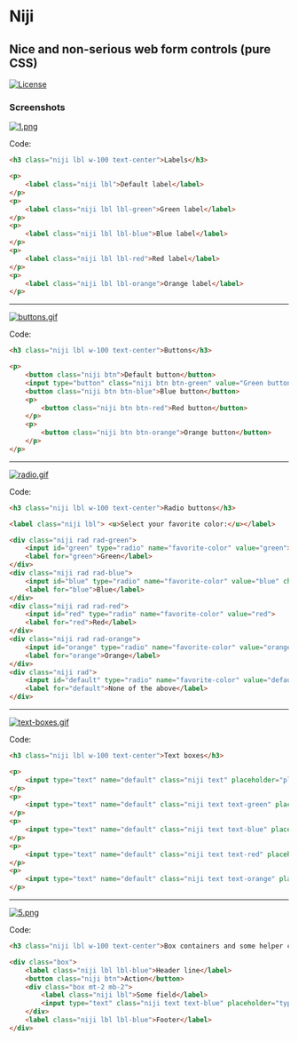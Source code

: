 # Niji

## Nice and non-serious web form controls (pure CSS)

[![License](http://img.shields.io/:license-MIT-blue.svg)](https://github.com/tavuntu/niji/blob/master/LICENSE.md)

### Screenshots

[![1.png](https://i.postimg.cc/MZDsX95B/labels.png)](https://i.postimg.cc/MZDsX95B/labels.png)

Code:
```html
<h3 class="niji lbl w-100 text-center">Labels</h3>

<p>
    <label class="niji lbl">Default label</label>
</p>
<p>
    <label class="niji lbl lbl-green">Green label</label>
</p>
<p>
    <label class="niji lbl lbl-blue">Blue label</label>
</p>
<p>
    <label class="niji lbl lbl-red">Red label</label>
</p>
<p>
    <label class="niji lbl lbl-orange">Orange label</label>
</p>
```
---
[![buttons.gif](https://i.postimg.cc/GtcqqDL9/buttons.gif)](https://i.postimg.cc/GtcqqDL9/buttons.gif)

Code:
```html
<h3 class="niji lbl w-100 text-center">Buttons</h3>

<p>
    <button class="niji btn">Default button</button>
    <input type="button" class="niji btn btn-green" value="Green button"></input>
    <button class="niji btn btn-blue">Blue button</button>
    <p>
        <button class="niji btn btn-red">Red button</button>
    </p>
    <p>
        <button class="niji btn btn-orange">Orange button</button>
    </p>
</p>
```
---
[![radio.gif](https://i.postimg.cc/nhsTRpJK/radio.gif)](https://i.postimg.cc/nhsTRpJK/radio.gif)

Code:
```html
<h3 class="niji lbl w-100 text-center">Radio buttons</h3>

<label class="niji lbl"> <u>Select your favorite color:</u></label>

<div class="niji rad rad-green">
    <input id="green" type="radio" name="favorite-color" value="green">
    <label for="green">Green</label>
</div>
<div class="niji rad rad-blue">
    <input id="blue" type="radio" name="favorite-color" value="blue" checked="checked">
    <label for="blue">Blue</label>
</div>
<div class="niji rad rad-red">
    <input id="red" type="radio" name="favorite-color" value="red">
    <label for="red">Red</label>
</div>
<div class="niji rad rad-orange">
    <input id="orange" type="radio" name="favorite-color" value="orange">
    <label for="orange">Orange</label>
</div>
<div class="niji rad">
    <input id="default" type="radio" name="favorite-color" value="default">
    <label for="default">None of the above</label>
</div>
```
---
[![text-boxes.gif](https://i.postimg.cc/P5By09Xg/text.gif)](https://i.postimg.cc/P5By09Xg/text.gif)

Code:
```html
<h3 class="niji lbl w-100 text-center">Text boxes</h3>

<p>
    <input type="text" name="default" class="niji text" placeholder="placeholder" />
</p>
<p>
    <input type="text" name="default" class="niji text text-green" placeholder="placeholder" />
</p>
<p>
    <input type="text" name="default" class="niji text text-blue" placeholder="placeholder" />
</p>
<p>
    <input type="text" name="default" class="niji text text-red" placeholder="placeholder" />
</p>
<p>
    <input type="text" name="default" class="niji text text-orange" placeholder="placeholder" />
</p>
```
---
[![5.png](https://i.postimg.cc/2y2TJ5yG/helpers.png)](https://i.postimg.cc/2y2TJ5yG/helpers.png)

Code:
```html
<h3 class="niji lbl w-100 text-center">Box containers and some helper classes</h3>

<div class="box">
    <label class="niji lbl lbl-blue">Header line</label>
    <button class="niji btn">Action</button>
    <div class="box mt-2 mb-2">
        <label class="niji lbl">Some field</label>
        <input type="text" class="niji text text-blue" placeholder="type here">
    </div>
    <label class="niji lbl lbl-blue">Footer</label>
</div>
```
